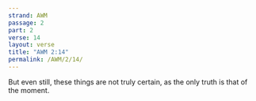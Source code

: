 ```yaml
---
strand: AWM
passage: 2
part: 2
verse: 14
layout: verse
title: "AWM 2:14"
permalink: /AWM/2/14/
---
```

But even still, these things are not truly certain, as the only truth is that of the moment.
